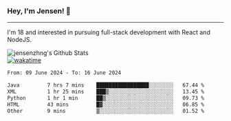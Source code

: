 ### Hey, I'm Jensen! 👋

---

I'm 18 and interested in pursuing full-stack development with React and NodeJS.

![jensenzhng's Github Stats](https://github-readme-stats.vercel.app/api?username=jensenzhng&theme=dark&show_icons=true&count_private=true)
<br />
[![wakatime](https://wakatime.com/badge/user/cbfc263d-3611-4e36-8278-8fad45fe3f62.svg)](https://wakatime.com/@cbfc263d-3611-4e36-8278-8fad45fe3f62)

<!--START_SECTION:waka-->

```txt
From: 09 June 2024 - To: 16 June 2024

Java         7 hrs 7 mins    █████████████████░░░░░░░░   67.44 %
XML          1 hr 25 mins    ███▒░░░░░░░░░░░░░░░░░░░░░   13.45 %
Python       1 hr 1 min      ██▒░░░░░░░░░░░░░░░░░░░░░░   09.73 %
HTML         43 mins         █▓░░░░░░░░░░░░░░░░░░░░░░░   06.85 %
Other        9 mins          ▒░░░░░░░░░░░░░░░░░░░░░░░░   01.52 %
```

<!--END_SECTION:waka-->
